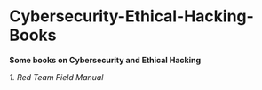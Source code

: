# Cybersecurity-Ethical-Hacking-Books


<b>Some books on Cybersecurity and Ethical Hacking</b></br>
</hr>
<i>1. Red Team Field Manual</i></br>
